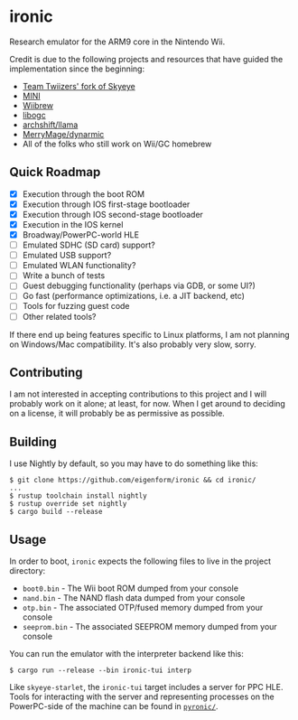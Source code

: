 # ironic
Research emulator for the ARM9 core in the Nintendo Wii.

Credit is due to the following projects and resources that have guided the 
implementation since the beginning:

- [Team Twiizers' fork of Skyeye](https://github.com/marcan/skyeye-starlet)
- [MINI](https://github.com/fail0verflow/mini)
- [Wiibrew](https://wiibrew.org)
- [libogc](https://github.com/devkitPro/libogc)
- [archshift/llama](https://github.com/archshift/llama)
- [MerryMage/dynarmic](https://github.com/MerryMage/dynarmic)
- All of the folks who still work on Wii/GC homebrew

## Quick Roadmap
- [x] Execution through the boot ROM
- [x] Execution through IOS first-stage bootloader
- [x] Execution through IOS second-stage bootloader
- [x] Execution in the IOS kernel
- [x] Broadway/PowerPC-world HLE 
- [ ] Emulated SDHC (SD card) support?
- [ ] Emulated USB support?
- [ ] Emulated WLAN functionality?
- [ ] Write a bunch of tests
- [ ] Guest debugging functionality (perhaps via GDB, or some UI?)
- [ ] Go fast (performance optimizations, i.e. a JIT backend, etc)
- [ ] Tools for fuzzing guest code
- [ ] Other related tools?

If there end up being features specific to Linux platforms, I am not planning 
on Windows/Mac compatibility. It's also probably very slow, sorry.

## Contributing
I am not interested in accepting contributions to this project and I will 
probably work on it alone; at least, for now. When I get around to deciding on 
a license, it will probably be as permissive as possible.

## Building
I use Nightly by default, so you may have to do something like this:
```
$ git clone https://github.com/eigenform/ironic && cd ironic/
...
$ rustup toolchain install nightly
$ rustup override set nightly
$ cargo build --release
```

## Usage
In order to boot, `ironic` expects the following files to live in the project 
directory:

- `boot0.bin` - The Wii boot ROM dumped from your console
- `nand.bin` - The NAND flash data dumped from your console
- `otp.bin` - The associated OTP/fused memory dumped from your console
- `seeprom.bin` - The associated SEEPROM memory dumped from your console

You can run the emulator with the interpreter backend like this:
```
$ cargo run --release --bin ironic-tui interp
```

Like `skyeye-starlet`, the `ironic-tui` target includes a server for PPC HLE.
Tools for interacting with the server and representing processes on the 
PowerPC-side of the machine can be found in [`pyronic/`](pyronic/).


